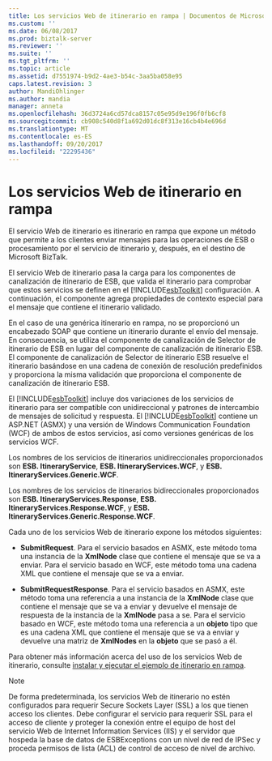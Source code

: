 ```yaml
---
title: Los servicios Web de itinerario en rampa | Documentos de Microsoft
ms.custom: ''
ms.date: 06/08/2017
ms.prod: biztalk-server
ms.reviewer: ''
ms.suite: ''
ms.tgt_pltfrm: ''
ms.topic: article
ms.assetid: d7551974-b9d2-4ae3-b54c-3aa5ba058e95
caps.latest.revision: 3
author: MandiOhlinger
ms.author: mandia
manager: anneta
ms.openlocfilehash: 36d3724a6cd57dca8157c05e95d9e196f0fb6cf8
ms.sourcegitcommit: cb908c540d8f1a692d01dc8f313e16cb4b4e696d
ms.translationtype: MT
ms.contentlocale: es-ES
ms.lasthandoff: 09/20/2017
ms.locfileid: "22295436"
---
```

# <a name="the-itinerary-on-ramp-web-services"></a>Los servicios Web de itinerario en rampa
El servicio Web de itinerario es itinerario en rampa que expone un método que permite a los clientes enviar mensajes para las operaciones de ESB o procesamiento por el servicio de itinerario y, después, en el destino de Microsoft BizTalk.  
  
 El servicio Web de itinerario pasa la carga para los componentes de canalización de itinerario de ESB, que valida el itinerario para comprobar que estos servicios se definen en el [!INCLUDE[esbToolkit](../includes/esbtoolkit-md.md)] configuración. A continuación, el componente agrega propiedades de contexto especial para el mensaje que contiene el itinerario validado.  
  
 En el caso de una genérica itinerario en rampa, no se proporcionó un encabezado SOAP que contiene un itinerario durante el envío del mensaje. En consecuencia, se utiliza el componente de canalización de Selector de itinerario de ESB en lugar del componente de canalización de itinerario ESB. El componente de canalización de Selector de itinerario ESB resuelve el itinerario basándose en una cadena de conexión de resolución predefinidos y proporciona la misma validación que proporciona el componente de canalización de itinerario ESB.  
  
 El [!INCLUDE[esbToolkit](../includes/esbtoolkit-md.md)] incluye dos variaciones de los servicios de itinerario para ser compatible con unidireccional y patrones de intercambio de mensajes de solicitud y respuesta. El [!INCLUDE[esbToolkit](../includes/esbtoolkit-md.md)] contiene un ASP.NET (ASMX) y una versión de Windows Communication Foundation (WCF) de ambos de estos servicios, así como versiones genéricas de los servicios WCF.  
  
 Los nombres de los servicios de itinerarios unidireccionales proporcionados son **ESB. ItineraryService**, **ESB. ItineraryServices.WCF**, y **ESB. ItineraryServices.Generic.WCF**.  
  
 Los nombres de los servicios de itinerarios bidireccionales proporcionados son **ESB. ItineraryServices.Response**, **ESB. ItineraryServices.Response.WCF**, y **ESB. ItineraryServices.Generic.Response.WCF**.  
  
 Cada uno de los servicios Web de itinerario expone los métodos siguientes:  
  
-   **SubmitRequest**. Para el servicio basados en ASMX, este método toma una instancia de la **XmlNode** clase que contiene el mensaje que se va a enviar. Para el servicio basado en WCF, este método toma una cadena XML que contiene el mensaje que se va a enviar.  
  
-   **SubmitRequestResponse**. Para el servicio basados en ASMX, este método toma una referencia a una instancia de la **XmlNode** clase que contiene el mensaje que se va a enviar y devuelve el mensaje de respuesta de la instancia de la **XmlNode** pasa a se. Para el servicio basado en WCF, este método toma una referencia a un **objeto** tipo que es una cadena XML que contiene el mensaje que se va a enviar y devuelve una matriz de **XmlNodes** en la **objeto** que se pasó a él.  
  
 Para obtener más información acerca del uso de los servicios Web de itinerario, consulte [instalar y ejecutar el ejemplo de itinerario en rampa](../esb-toolkit/installing-and-running-the-itinerary-on-ramp-sample.md).  
  
> [!NOTE]
>  De forma predeterminada, los servicios Web de itinerario no estén configurados para requerir Secure Sockets Layer (SSL) a los que tienen acceso los clientes. Debe configurar el servicio para requerir SSL para el acceso de cliente y proteger la conexión entre el equipo de host del servicio Web de Internet Information Services (IIS) y el servidor que hospeda la base de datos de ESBExceptions con un nivel de red de IPSec y proceda permisos de lista (ACL) de control de acceso de nivel de archivo.